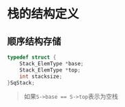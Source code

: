 # 栈的结构定义

## 顺序结构存储

```c
typedef struct {
    Stack_ElemType *base;
    Stack_ElemType *top;
    int stacksize;
}SqStack;
```

> 如果`S->base == S->top`表示为空栈